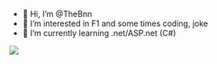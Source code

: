 - 👋 Hi, I’m @TheBnn
- 👀 I’m interested in F1 and some times coding, joke
- 🌱 I’m currently learning .net/ASP.net (C#)

<!---
TheBnn/TheBnn is a ✨ special ✨ repository because its `README.md` (this file) appears on your GitHub profile.
You can click the Preview link to take a look at your changes.
--->
<img  src='https://www.codewars.com/users/Kingston/badges/small'>
